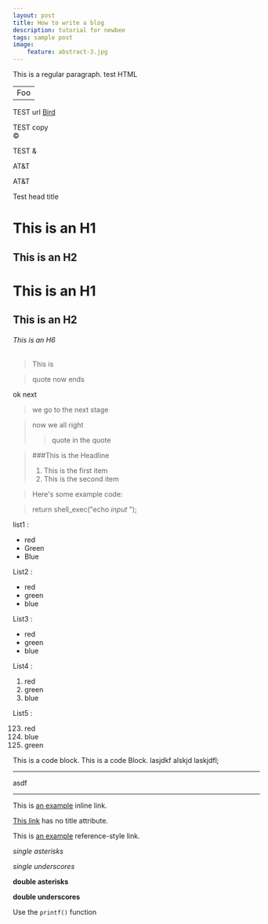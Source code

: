 ```yaml
---
layout: post
title: How to write a blog
description: tutorial for newbee
tags: sample post
image:
    feature: abstract-3.jpg
---
```

This is a regular paragraph.
test HTML
<table>
    <tr>
        <td> Foo </td>
    </tr>
</table>

TEST url
[Bird](http://images.google.com/images?num=30&q=larry+bird)

TEST copy  
&copy;

TEST &

AT&T

AT&amp;T

Test head title

This is an H1
=============

This is an H2
-------------

# This is an H1

## This is an H2 

###### This is an H6

> This 
> is

> quote
> now ends


ok next

> we go
to the next stage

> now we all right
>> quote in the quote

> ###This is the Headline
> 1. This is the first item
> 2. This is the second item

> Here's some example code:

> return shell_exec("echo $input$  ");

list1 :

* red
* Green
* Blue

List2 :

+ red
+ green
+ blue

List3 :

- red
- green
- blue

List4 :

1. red
2. green
3. blue

List5 :

123. red
1124. blue
124124. green

This is a code block.
    This is a code Block.
    lasjdkf
    alskjd
laskjdfl;

***
asdf
- - -

This is [an example](http://example.com/ "Title") inline link.

[This link](http://example.net/) has no title attribute.

This is [an example][id] reference-style link.

[id]: http://example.com/  "Optional Title Here"

*single asterisks*

_single underscores_

**double asterisks**

__double underscores__

Use the `printf()` function

